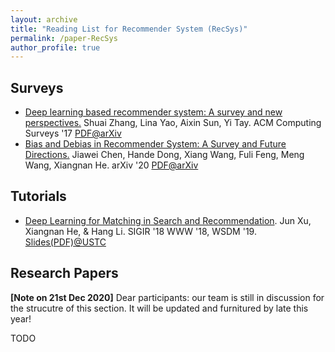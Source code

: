 ```yaml
---
layout: archive
title: "Reading List for Recommender System (RecSys)"
permalink: /paper-RecSys
author_profile: true
---
```



## Surveys

- <u>Deep learning based recommender system: A survey and new perspectives.</u> Shuai Zhang, Lina Yao, Aixin Sun, Yi Tay. ACM Computing Surveys '17 [PDF@arXiv](https://arxiv.org/pdf/1707.07435)
- <u>Bias and Debias in Recommender System: A Survey and Future Directions.</u> Jiawei Chen, Hande Dong, Xiang Wang, Fuli Feng, Meng Wang, Xiangnan He. arXiv '20 [PDF@arXiv](https://arxiv.org/abs/2010.03240)



## Tutorials

- <u>Deep Learning for Matching in Search and Recommendation</u>. Jun Xu, Xiangnan He, & Hang Li. SIGIR '18 WWW '18, WSDM '19. [Slides(PDF)@USTC](http://staff.ustc.edu.cn/~hexn/sigir18-deep.pdf)



## Research Papers

**[Note on 21st Dec 2020]** Dear participants: our team is still in discussion for the strucutre of this section. It will be updated and furnitured by late this year!



TODO